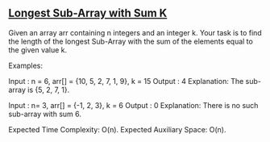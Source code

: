 ## [Longest Sub-Array with Sum K](https://www.geeksforgeeks.org/problems/longest-sub-array-with-sum-k0809/1)

Given an array arr containing n integers and an integer k. Your task is to find the length of the longest Sub-Array with the sum of the elements equal to the given value k.

Examples:

Input : n = 6, arr[] = {10, 5, 2, 7, 1, 9}, k = 15
Output : 4
Explanation: The sub-array is {5, 2, 7, 1}.

Input : n= 3, arr[] = {-1, 2, 3}, k = 6
Output : 0
Explanation: There is no such sub-array with sum 6.

Expected Time Complexity: O(n).
Expected Auxiliary Space: O(n).
